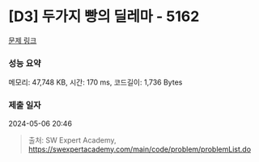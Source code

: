 # [D3] 두가지 빵의 딜레마 - 5162 

[문제 링크](https://swexpertacademy.com/main/code/problem/problemDetail.do?contestProbId=AWTaTDua3OoDFAVT) 

### 성능 요약

메모리: 47,748 KB, 시간: 170 ms, 코드길이: 1,736 Bytes

### 제출 일자

2024-05-06 20:46



> 출처: SW Expert Academy, https://swexpertacademy.com/main/code/problem/problemList.do